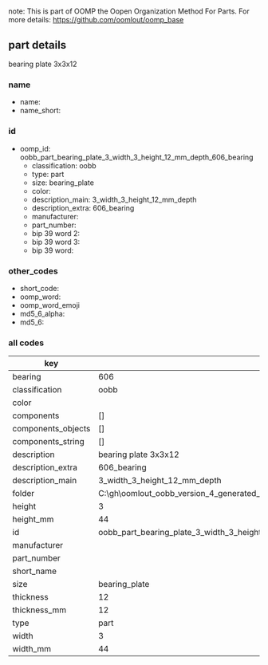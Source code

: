 #   

note: This is part of OOMP the Oopen Organization Method For Parts. For more details: https://github.com/oomlout/oomp_base

##  part details



bearing plate 3x3x12

### name
* name: 
* name_short: 
### id
* oomp_id: oobb_part_bearing_plate_3_width_3_height_12_mm_depth_606_bearing
  * classification: oobb
  * type: part
  * size: bearing_plate
  * color: 
  * description_main: 3_width_3_height_12_mm_depth
  * description_extra: 606_bearing
  * manufacturer: 
  * part_number: 
  * bip 39 word 2: 
  * bip 39 word 3: 
  * bip 39 word: 

### other_codes
* short_code: 
* oomp_word: 
* oomp_word_emoji 
* md5_6_alpha: 
* md5_6: 









### all codes 
| key | value |  
| --- | --- |  
| bearing | 606 |  
| classification | oobb |  
| color |  |  
| components | [] |  
| components_objects | [] |  
| components_string | [] |  
| description | bearing plate 3x3x12 |  
| description_extra | 606_bearing |  
| description_main | 3_width_3_height_12_mm_depth |  
| folder | C:\gh\oomlout_oobb_version_4_generated_parts\things\oobb_part_bearing_plate_3_width_3_height_12_mm_depth_606_bearing |  
| height | 3 |  
| height_mm | 44 |  
| id | oobb_part_bearing_plate_3_width_3_height_12_mm_depth_606_bearing |  
| manufacturer |  |  
| part_number |  |  
| short_name |  |  
| size | bearing_plate |  
| thickness | 12 |  
| thickness_mm | 12 |  
| type | part |  
| width | 3 |  
| width_mm | 44 |  
